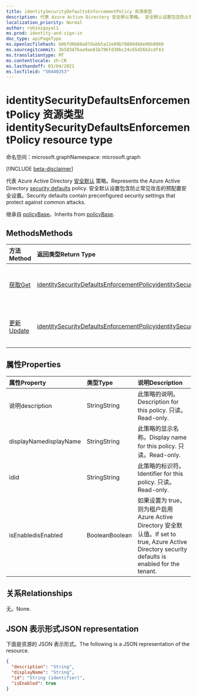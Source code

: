 ```yaml
---
title: identitySecurityDefaultsEnforcementPolicy 资源类型
description: 代表 Azure Active Directory 安全默认策略。 安全默认设置包含防止常见攻击的预配置安全设置。
localization_priority: Normal
author: rohinigoyal1
ms.prod: identity-and-sign-in
doc_type: apiPageType
ms.openlocfilehash: b06fd0b88a87dabb5a12e09b788094b8e00b8960
ms.sourcegitcommit: 3b583d7baa9ae81b796fd30bc24c65d26b2cdf43
ms.translationtype: MT
ms.contentlocale: zh-CN
ms.lasthandoff: 03/04/2021
ms.locfileid: "50440253"
---
```

# <a name="identitysecuritydefaultsenforcementpolicy-resource-type"></a><span data-ttu-id="45323-104">identitySecurityDefaultsEnforcementPolicy 资源类型</span><span class="sxs-lookup"><span data-stu-id="45323-104">identitySecurityDefaultsEnforcementPolicy resource type</span></span>

<span data-ttu-id="45323-105">命名空间：microsoft.graph</span><span class="sxs-lookup"><span data-stu-id="45323-105">Namespace: microsoft.graph</span></span>

[!INCLUDE [beta-disclaimer](../../includes/beta-disclaimer.md)]

<span data-ttu-id="45323-106">代表 Azure Active Directory [安全默认](/azure/active-directory/fundamentals/concept-fundamentals-security-defaults) 策略。</span><span class="sxs-lookup"><span data-stu-id="45323-106">Represents the Azure Active Directory [security defaults](/azure/active-directory/fundamentals/concept-fundamentals-security-defaults) policy.</span></span> <span data-ttu-id="45323-107">安全默认设置包含防止常见攻击的预配置安全设置。</span><span class="sxs-lookup"><span data-stu-id="45323-107">Security defaults contain preconfigured security settings that protect against common attacks.</span></span>

<span data-ttu-id="45323-108">继承自 [policyBase](../resources/policybase.md)。</span><span class="sxs-lookup"><span data-stu-id="45323-108">Inherits from [policyBase](../resources/policybase.md).</span></span>

## <a name="methods"></a><span data-ttu-id="45323-109">Methods</span><span class="sxs-lookup"><span data-stu-id="45323-109">Methods</span></span>

| <span data-ttu-id="45323-110">方法</span><span class="sxs-lookup"><span data-stu-id="45323-110">Method</span></span>       | <span data-ttu-id="45323-111">返回类型</span><span class="sxs-lookup"><span data-stu-id="45323-111">Return Type</span></span> | <span data-ttu-id="45323-112">说明</span><span class="sxs-lookup"><span data-stu-id="45323-112">Description</span></span> |
|:-------------|:------------|:------------|
| [<span data-ttu-id="45323-113">获取</span><span class="sxs-lookup"><span data-stu-id="45323-113">Get</span></span>](../api/identitysecuritydefaultsenforcementpolicy-get.md) | [<span data-ttu-id="45323-114">identitySecurityDefaultsEnforcementPolicy</span><span class="sxs-lookup"><span data-stu-id="45323-114">identitySecurityDefaultsEnforcementPolicy</span></span>](identitysecuritydefaultsenforcementpolicy.md) | <span data-ttu-id="45323-115">读取 **identitySecurityDefaultsEnforcementPolicy 对象** 的属性。</span><span class="sxs-lookup"><span data-stu-id="45323-115">Read the properties of an **identitySecurityDefaultsEnforcementPolicy** object.</span></span> |
| [<span data-ttu-id="45323-116">更新</span><span class="sxs-lookup"><span data-stu-id="45323-116">Update</span></span>](../api/identitysecuritydefaultsenforcementpolicy-update.md) | [<span data-ttu-id="45323-117">identitySecurityDefaultsEnforcementPolicy</span><span class="sxs-lookup"><span data-stu-id="45323-117">identitySecurityDefaultsEnforcementPolicy</span></span>](identitysecuritydefaultsenforcementpolicy.md) | <span data-ttu-id="45323-118">更新 **identitySecurityDefaultsEnforcementPolicy** 对象。</span><span class="sxs-lookup"><span data-stu-id="45323-118">Update an **identitySecurityDefaultsEnforcementPolicy** object.</span></span> |

## <a name="properties"></a><span data-ttu-id="45323-119">属性</span><span class="sxs-lookup"><span data-stu-id="45323-119">Properties</span></span>

| <span data-ttu-id="45323-120">属性</span><span class="sxs-lookup"><span data-stu-id="45323-120">Property</span></span>     | <span data-ttu-id="45323-121">类型</span><span class="sxs-lookup"><span data-stu-id="45323-121">Type</span></span>        | <span data-ttu-id="45323-122">说明</span><span class="sxs-lookup"><span data-stu-id="45323-122">Description</span></span> |
|:-------------|:------------|:------------|
|<span data-ttu-id="45323-123">说明</span><span class="sxs-lookup"><span data-stu-id="45323-123">description</span></span>|<span data-ttu-id="45323-124">String</span><span class="sxs-lookup"><span data-stu-id="45323-124">String</span></span>|<span data-ttu-id="45323-125">此策略的说明。</span><span class="sxs-lookup"><span data-stu-id="45323-125">Description for this policy.</span></span> <span data-ttu-id="45323-126">只读。</span><span class="sxs-lookup"><span data-stu-id="45323-126">Read-only.</span></span>|
|<span data-ttu-id="45323-127">displayName</span><span class="sxs-lookup"><span data-stu-id="45323-127">displayName</span></span>|<span data-ttu-id="45323-128">String</span><span class="sxs-lookup"><span data-stu-id="45323-128">String</span></span>|<span data-ttu-id="45323-129">此策略的显示名称。</span><span class="sxs-lookup"><span data-stu-id="45323-129">Display name for this policy.</span></span> <span data-ttu-id="45323-130">只读。</span><span class="sxs-lookup"><span data-stu-id="45323-130">Read-only.</span></span>|
|<span data-ttu-id="45323-131">id</span><span class="sxs-lookup"><span data-stu-id="45323-131">id</span></span>|<span data-ttu-id="45323-132">String</span><span class="sxs-lookup"><span data-stu-id="45323-132">String</span></span>|<span data-ttu-id="45323-133">此策略的标识符。</span><span class="sxs-lookup"><span data-stu-id="45323-133">Identifier for this policy.</span></span> <span data-ttu-id="45323-134">只读。</span><span class="sxs-lookup"><span data-stu-id="45323-134">Read-only.</span></span>|
|<span data-ttu-id="45323-135">isEnabled</span><span class="sxs-lookup"><span data-stu-id="45323-135">isEnabled</span></span>|<span data-ttu-id="45323-136">Boolean</span><span class="sxs-lookup"><span data-stu-id="45323-136">Boolean</span></span>|<span data-ttu-id="45323-137">如果设置为 true，则为租户启用 Azure Active Directory 安全默认值。</span><span class="sxs-lookup"><span data-stu-id="45323-137">If set to true, Azure Active Directory security defaults is enabled for the tenant.</span></span>|

## <a name="relationships"></a><span data-ttu-id="45323-138">关系</span><span class="sxs-lookup"><span data-stu-id="45323-138">Relationships</span></span>

<span data-ttu-id="45323-139">无。</span><span class="sxs-lookup"><span data-stu-id="45323-139">None.</span></span>

## <a name="json-representation"></a><span data-ttu-id="45323-140">JSON 表示形式</span><span class="sxs-lookup"><span data-stu-id="45323-140">JSON representation</span></span>

<span data-ttu-id="45323-141">下面是资源的 JSON 表示形式。</span><span class="sxs-lookup"><span data-stu-id="45323-141">The following is a JSON representation of the resource.</span></span>

<!-- {
  "blockType": "resource",
  "optionalProperties": [

  ],
  "@odata.type": "microsoft.graph.identitySecurityDefaultsEnforcementPolicy",
  "keyProperty": "id"
}-->

```json
{
  "description": "String",
  "displayName": "String",
  "id": "String (identifier)",
  "isEnabled": true
}
```

<!-- uuid: 16cd6b66-4b1a-43a1-adaf-3a886856ed98
2019-02-04 14:57:30 UTC -->
<!-- {
  "type": "#page.annotation",
  "description": "identitySecurityDefaultsEnforcementPolicy resource",
  "keywords": "",
  "section": "documentation",
  "tocPath": ""
}-->
